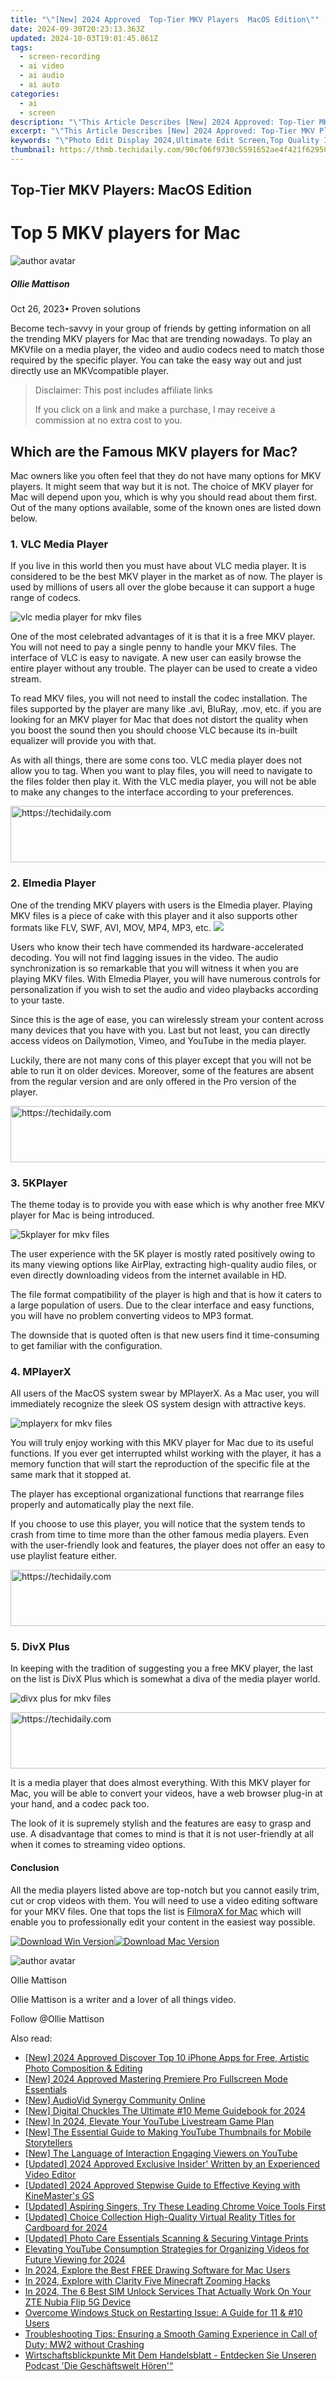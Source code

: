 ```yaml
---
title: "\"[New] 2024 Approved  Top-Tier MKV Players  MacOS Edition\""
date: 2024-09-30T20:23:13.363Z
updated: 2024-10-03T19:01:45.861Z
tags: 
  - screen-recording
  - ai video
  - ai audio
  - ai auto
categories: 
  - ai
  - screen
description: "\"This Article Describes [New] 2024 Approved: Top-Tier MKV Players: MacOS Edition\""
excerpt: "\"This Article Describes [New] 2024 Approved: Top-Tier MKV Players: MacOS Edition\""
keywords: "\"Photo Edit Display 2024,Ultimate Edit Screen,Top Quality Image Screens,Premium Photo Editor Displays,Elite Editing Panels,High-End Photo Screens,Best Edit Displays 2024\""
thumbnail: https://thmb.techidaily.com/90cf06f9730c5591652ae4f421f62950743940a3b49411aac162c7581850732b.jpg
---
```


## Top-Tier MKV Players: MacOS Edition

# Top 5 MKV players for Mac

![author avatar](https://images.wondershare.com/filmora/article-images/ollie-mattison.jpg)

##### Ollie Mattison

 Oct 26, 2023• Proven solutions

Become tech-savvy in your group of friends by getting information on all the trending MKV players for Mac that are trending nowadays. To play an MKVfile on a media player, the video and audio codecs need to match those required by the specific player. You can take the easy way out and just directly use an MKVcompatible player.

>  Disclaimer: This post includes affiliate links
>
>  If you click on a link and make a purchase, I may receive a commission at no extra cost to you.
>

## Which are the Famous MKV players for Mac?

Mac owners like you often feel that they do not have many options for MKV players. It might seem that way but it is not. The choice of MKV player for Mac will depend upon you, which is why you should read about them first. Out of the many options available, some of the known ones are listed down below.

### 1. VLC Media Player

If you live in this world then you must have about VLC media player. It is considered to be the best MKV player in the market as of now. The player is used by millions of users all over the globe because it can support a huge range of codecs.

 ![vlc media player for mkv files](https://images.wondershare.com/filmora/Mac-articles/vlc-media-player-for-mkv-files.jpg)

One of the most celebrated advantages of it is that it is a free MKV player. You will not need to pay a single penny to handle your MKV files. The interface of VLC is easy to navigate. A new user can easily browse the entire player without any trouble. The player can be used to create a video stream.

To read MKV files, you will not need to install the codec installation. The files supported by the player are many like .avi, BluRay, .mov, etc. if you are looking for an MKV player for Mac that does not distort the quality when you boost the sound then you should choose VLC because its in-built equalizer will provide you with that.

As with all things, there are some cons too. VLC media player does not allow you to tag. When you want to play files, you will need to navigate to the files folder then play it. With the VLC media player, you will not be able to make any changes to the interface according to your preferences.

<!-- affiliate ads begin -->
<a href="https://appsumo.8odi.net/c/5597632/2137380/7443" target="_top" id="2137380">
  <img src="//a.impactradius-go.com/display-ad/7443-2137380" border="0" alt="https://techidaily.com" width="728" height="90"/>
</a>
<img height="0" width="0" src="https://appsumo.8odi.net/i/5597632/2137380/7443" style="position:absolute;visibility:hidden;" border="0" />
<!-- affiliate ads end -->

### 2. Elmedia Player

One of the trending MKV players with users is the Elmedia player. Playing MKV files is a piece of cake with this player and it also supports other formats like FLV, SWF, AVI, MOV, MP4, MP3, etc. ![](https://images.wondershare.com/filmora/Mac-articles/elmedia-player-for-mkv-files.jpg)

Users who know their tech have commended its hardware-accelerated decoding. You will not find lagging issues in the video. The audio synchronization is so remarkable that you will witness it when you are playing MKV files. With Elmedia Player, you will have numerous controls for personalization if you wish to set the audio and video playbacks according to your taste.

Since this is the age of ease, you can wirelessly stream your content across many devices that you have with you. Last but not least, you can directly access videos on Dailymotion, Vimeo, and YouTube in the media player.

Luckily, there are not many cons of this player except that you will not be able to run it on older devices. Moreover, some of the features are absent from the regular version and are only offered in the Pro version of the player.

<!-- affiliate ads begin -->
<a href="https://appsumo.8odi.net/c/5597632/2118320/7443" target="_top" id="2118320">
  <img src="//a.impactradius-go.com/display-ad/7443-2118320" border="0" alt="https://techidaily.com" width="728" height="90"/>
</a>
<img height="0" width="0" src="https://appsumo.8odi.net/i/5597632/2118320/7443" style="position:absolute;visibility:hidden;" border="0" />
<!-- affiliate ads end -->

### 3. 5KPlayer

The theme today is to provide you with ease which is why another free MKV player for Mac is being introduced.

 ![5kplayer for mkv files](https://images.wondershare.com/filmora/Mac-articles/5kplayer-for-mkv-files.jpg)

The user experience with the 5K player is mostly rated positively owing to its many viewing options like AirPlay, extracting high-quality audio files, or even directly downloading videos from the internet available in HD.

The file format compatibility of the player is high and that is how it caters to a large population of users. Due to the clear interface and easy functions, you will have no problem converting videos to MP3 format.

The downside that is quoted often is that new users find it time-consuming to get familiar with the configuration.

### 4. MPlayerX

All users of the MacOS system swear by MPlayerX. As a Mac user, you will immediately recognize the sleek OS system design with attractive keys.

 ![mplayerx for mkv files](https://images.wondershare.com/filmora/Mac-articles/mplayerx-for-mkv-files.jpg)

You will truly enjoy working with this MKV player for Mac due to its useful functions. If you ever get interrupted whilst working with the player, it has a memory function that will start the reproduction of the specific file at the same mark that it stopped at.

The player has exceptional organizational functions that rearrange files properly and automatically play the next file.

If you choose to use this player, you will notice that the system tends to crash from time to time more than the other famous media players. Even with the user-friendly look and features, the player does not offer an easy to use playlist feature either.

<!-- affiliate ads begin -->
<a href="https://versadesk.pxf.io/c/5597632/1815678/21290" target="_top" id="1815678">
  <img src="//a.impactradius-go.com/display-ad/21290-1815678" border="0" alt="https://techidaily.com" width="728" height="90"/>
</a>
<img height="0" width="0" src="https://versadesk.pxf.io/i/5597632/1815678/21290" style="position:absolute;visibility:hidden;" border="0" />
<!-- affiliate ads end -->

### 5. DivX Plus

In keeping with the tradition of suggesting you a free MKV player, the last on the list is DivX Plus which is somewhat a diva of the media player world.

 ![divx plus for mkv files](https://images.wondershare.com/filmora/Mac-articles/divx-plus-for-mkv-files.jpg)

<!-- affiliate ads begin -->
<a href="https://appsumo.8odi.net/c/5597632/2137378/7443" target="_top" id="2137378">
  <img src="//a.impactradius-go.com/display-ad/7443-2137378" border="0" alt="https://techidaily.com" width="600" height="90"/>
</a>
<img height="0" width="0" src="https://appsumo.8odi.net/i/5597632/2137378/7443" style="position:absolute;visibility:hidden;" border="0" />
<!-- affiliate ads end -->

It is a media player that does almost everything. With this MKV player for Mac, you will be able to convert your videos, have a web browser plug-in at your hand, and a codec pack too.

The look of it is supremely stylish and the features are easy to grasp and use. A disadvantage that comes to mind is that it is not user-friendly at all when it comes to streaming video options.

#### Conclusion

All the media players listed above are top-notch but you cannot easily trim, cut or crop videos with them. You will need to use a video editing software for your MKV files. One that tops the list is [FilmoraX for Mac](https://tools.techidaily.com/wondershare/filmora/download/) which will enable you to professionally edit your content in the easiest way possible.

[![Download Win Version](https://images.wondershare.com/filmora/guide/download-btn-win.jpg)](https://tools.techidaily.com/wondershare/filmora/download/)[![Download Mac Version](https://images.wondershare.com/filmora/guide/download-btn-mac.jpg)](https://tools.techidaily.com/wondershare/filmora/download/)

![author avatar](https://images.wondershare.com/filmora/article-images/ollie-mattison.jpg)

Ollie Mattison

Ollie Mattison is a writer and a lover of all things video.

Follow @Ollie Mattison


<ins class="adsbygoogle"
     style="display:block"
     data-ad-format="autorelaxed"
     data-ad-client="ca-pub-7571918770474297"
     data-ad-slot="1223367746"></ins>



<ins class="adsbygoogle"
     style="display:block"
     data-ad-client="ca-pub-7571918770474297"
     data-ad-slot="8358498916"
     data-ad-format="auto"
     data-full-width-responsive="true"></ins>


<span class="atpl-alsoreadstyle">Also read:</span>
<div><ul>
<li><a href="https://fox-glue.techidaily.com/new-2024-approved-discover-top-10-iphone-apps-for-free-artistic-photo-composition-and-editing/"><u>[New] 2024 Approved Discover Top 10 iPhone Apps for Free, Artistic Photo Composition & Editing</u></a></li>
<li><a href="https://fox-glue.techidaily.com/new-2024-approved-mastering-premiere-pro-fullscreen-mode-essentials/"><u>[New] 2024 Approved Mastering Premiere Pro Fullscreen Mode Essentials</u></a></li>
<li><a href="https://fox-glue.techidaily.com/new-audiovid-synergy-community-online/"><u>[New] AudioVid Synergy Community Online</u></a></li>
<li><a href="https://fox-glue.techidaily.com/new-digital-chuckles-the-ultimate-10-meme-guidebook-for-2024/"><u>[New] Digital Chuckles The Ultimate #10 Meme Guidebook for 2024</u></a></li>
<li><a href="https://facebook-video-share.techidaily.com/new-in-2024-elevate-your-youtube-livestream-game-plan/"><u>[New] In 2024, Elevate Your YouTube Livestream Game Plan</u></a></li>
<li><a href="https://facebook-record-videos.techidaily.com/new-the-essential-guide-to-making-youtube-thumbnails-for-mobile-storytellers/"><u>[New] The Essential Guide to Making YouTube Thumbnails for Mobile Storytellers</u></a></li>
<li><a href="https://some-skills.techidaily.com/new-the-language-of-interaction-engaging-viewers-on-youtube/"><u>[New] The Language of Interaction Engaging Viewers on YouTube</u></a></li>
<li><a href="https://article-posts.techidaily.com/updated-2024-approved-exclusive-insider-written-by-an-experienced-video-editor/"><u>[Updated] 2024 Approved Exclusive Insider' Written by an Experienced Video Editor</u></a></li>
<li><a href="https://fox-glue.techidaily.com/updated-2024-approved-stepwise-guide-to-effective-keying-with-kinemasters-gs/"><u>[Updated] 2024 Approved Stepwise Guide to Effective Keying with KineMaster's GS</u></a></li>
<li><a href="https://fox-glue.techidaily.com/updated-aspiring-singers-try-these-leading-chrome-voice-tools-first/"><u>[Updated] Aspiring Singers, Try These Leading Chrome Voice Tools First</u></a></li>
<li><a href="https://fox-glue.techidaily.com/updated-choice-collection-high-quality-virtual-reality-titles-for-cardboard-for-2024/"><u>[Updated] Choice Collection High-Quality Virtual Reality Titles for Cardboard for 2024</u></a></li>
<li><a href="https://fox-glue.techidaily.com/updated-photo-care-essentials-scanning-and-securing-vintage-prints/"><u>[Updated] Photo Care Essentials Scanning & Securing Vintage Prints</u></a></li>
<li><a href="https://youtube-video-recordings.techidaily.com/elevating-youtube-consumption-strategies-for-organizing-videos-for-future-viewing-for-2024/"><u>Elevating YouTube Consumption Strategies for Organizing Videos for Future Viewing for 2024</u></a></li>
<li><a href="https://some-techniques.techidaily.com/in-2024-explore-the-best-free-drawing-software-for-mac-users/"><u>In 2024, Explore the Best FREE Drawing Software for Mac Users</u></a></li>
<li><a href="https://fox-glue.techidaily.com/in-2024-explore-with-clarity-five-minecraft-zooming-hacks/"><u>In 2024, Explore with Clarity Five Minecraft Zooming Hacks</u></a></li>
<li><a href="https://sim-unlock.techidaily.com/in-2024-the-6-best-sim-unlock-services-that-actually-work-on-your-zte-nubia-flip-5g-device-by-drfone-android/"><u>In 2024, The 6 Best SIM Unlock Services That Actually Work On Your ZTE Nubia Flip 5G Device</u></a></li>
<li><a href="https://win-howtos.techidaily.com/overcome-windows-stuck-on-restarting-issue-a-guide-for-11-and-10-users/"><u>Overcome Windows Stuck on Restarting Issue: A Guide for 11 & #10 Users</u></a></li>
<li><a href="https://program-issues.techidaily.com/troubleshooting-tips-ensuring-a-smooth-gaming-experience-in-call-of-duty-mw2-without-crashing/"><u>Troubleshooting Tips: Ensuring a Smooth Gaming Experience in Call of Duty: MW2 without Crashing</u></a></li>
<li><a href="https://techidaily.com/wirtschaftsblickpunkte-mit-dem-handelsblatt-entdecken-sie-unseren-podcast-die-geschaftswelt-horen/"><u>Wirtschaftsblickpunkte Mit Dem Handelsblatt - Entdecken Sie Unseren Podcast 'Die Geschäftswelt Hören'“</u></a></li>
</ul></div>

